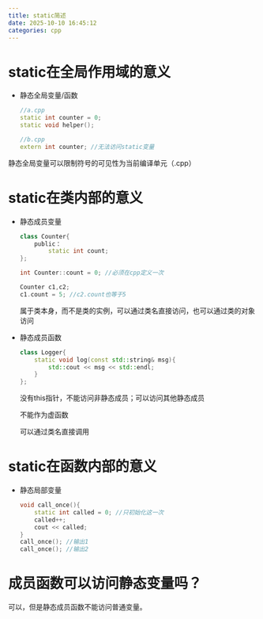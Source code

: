 ```yaml
---
title: static简述
date: 2025-10-10 16:45:12
categories: cpp
---
```


# static在全局作用域的意义

- 静态全局变量/函数

    ```c++
    //a.cpp
    static int counter = 0;
    static void helper();
    
    //b.cpp
    extern int counter; //无法访问static变量
    ```

静态全局变量可以限制符号的可见性为当前编译单元（.cpp）

# static在类内部的意义

- 静态成员变量

    ```c++
    class Counter{
        public：
            static int count;
    };

    int Counter::count = 0; //必须在cpp定义一次

    Counter c1,c2;
    c1.count = 5; //c2.count也等于5
    ```

  属于类本身，而不是类的实例，可以通过类名直接访问，也可以通过类的对象访问

- 静态成员函数

    ```c++
    class Logger{
        static void log(const std::string& msg){
            std::cout << msg << std::endl;
        }
    };
    ```

    没有this指针，不能访问非静态成员；可以访问其他静态成员

    不能作为虚函数
    
    可以通过类名直接调用

# static在函数内部的意义

- 静态局部变量
  
    ```c++
    void call_once(){
        static int called = 0; //只初始化这一次
        called++;
        cout << called;
    }
    call_once(); //输出1
    call_once(); //输出2
    ```

# 成员函数可以访问静态变量吗？

可以，但是静态成员函数不能访问普通变量。
